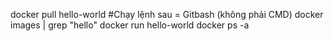 docker pull hello-world
#Chạy lệnh sau = Gitbash (không phải CMD)
docker images | grep "hello"
docker run hello-world
docker ps -a